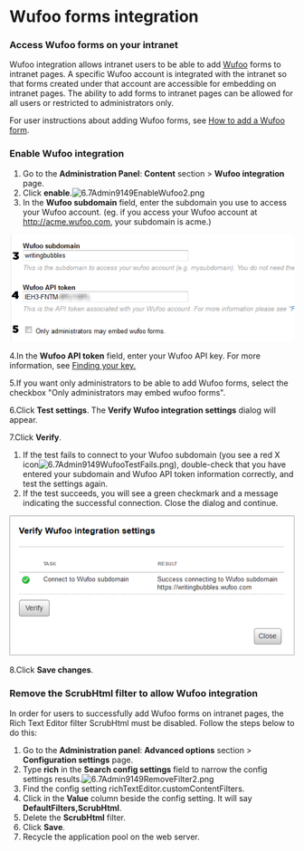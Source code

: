 # Wufoo forms integration



### Access Wufoo forms on your intranet

Wufoo integration allows intranet users to be able to add [Wufoo](http://www.wufoo.com/) forms to intranet pages. A specific Wufoo account is integrated with the intranet so that forms created under that account are accessible for embedding on intranet pages. The ability to add forms to intranet pages can be allowed for all users or restricted to administrators only.  
  
For user instructions about adding Wufoo forms, see [How to add a Wufoo form](../../using-thoughtfarmer/edit-page-contents/embed-forms-widgets-and-more/add-wufoo-forms.md).

### Enable Wufoo integration

1. Go to the **Administration Panel**: **Content** section &gt; **Wufoo integration** page.
2. Click **enable**.![6.7Admin9149EnableWufoo2.png](https://community.thoughtfarmer.com/imagethumb/37449400000/16408/600x600/False/6.7Admin9149EnableWufoo2.png)
3. In the **Wufoo subdomain** field, enter the subdomain you use to access your Wufoo account. \(eg. if you access your Wufoo account at http://acme.wufoo.com, your subdomain is acme.\)

![](../../.gitbook/assets/1%20%2853%29.png)



4.In the **Wufoo API token** field, enter your Wufoo API key. For more information, see [Finding your key.](http://help.wufoo.com/articles/en_US/SurveyMonkeyArticleType/Wufoo-REST-API-V3#Findingthekey)

5.If you want only administrators to be able to add Wufoo forms, select the checkbox "Only administrators may embed wufoo forms".

6.Click **Test settings**. The **Verify Wufoo integration settings** dialog will appear.

7.Click **Verify**.

1. If the test fails to connect to your Wufoo subdomain \(you see a red X icon![6.7Admin9149WufooTestFails.png](https://community.thoughtfarmer.com/imagethumb/36132830000/16407/600x600/False/6.7Admin9149WufooTestFails.png)\), double-check that you have entered your subdomain and Wufoo API token information correctly, and test the settings again.
2. If the test succeeds, you will see a green checkmark and a message indicating the successful connection. Close the dialog and continue.

![](../../.gitbook/assets/2%20%2864%29.png)

8.Click **Save changes**.

### Remove the ScrubHtml filter to allow Wufoo integration

In order for users to successfully add Wufoo forms on intranet pages, the Rich Text Editor filter ScrubHtml must be disabled. Follow the steps below to do this:

1. Go to the **Administration panel**: **Advanced options** section &gt; **Configuration settings** page.
2. Type **rich** in the **Search config settings** field to narrow the config settings results.![6.7Admin9149RemoveFilter2.png](https://community.thoughtfarmer.com/imagethumb/46813300000/16410/600x600/False/6.7Admin9149RemoveFilter2.png)
3. Find the config setting richTextEditor.customContentFilters.
4. Click in the **Value** column beside the config setting. It will say **DefaultFilters,ScrubHtml**.
5. Delete the **ScrubHtml** filter.
6. Click **Save**.
7. Recycle the application pool on the web server.

